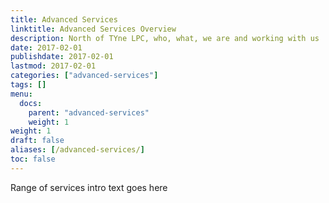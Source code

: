 ```yaml
---
title: Advanced Services
linktitle: Advanced Services Overview
description: North of TYne LPC, who, what, we are and working with us
date: 2017-02-01
publishdate: 2017-02-01
lastmod: 2017-02-01
categories: ["advanced-services"]
tags: []
menu:
  docs:
    parent: "advanced-services"
    weight: 1
weight: 1
draft: false
aliases: [/advanced-services/]
toc: false
---
```


 Range of services intro text goes here